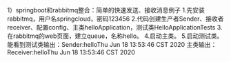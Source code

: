 1）springboot和rabbitmq整合：简单的快速发送、接收消息例子
1.先安装rabbitmq，用户名springcloud，密码123456
2.代码创建生产者Sender、接收者receiver、配置config、主类helloApplication，测试类HelloApplicationTests
3.在rabbitmq的web页面，建立queue，名称hello。
4.启动主类。
5.启动测试类。
能看到测试类输出：Sender:helloThu Jun 18 13:53:46 CST 2020
主类输出：Receiver:helloThu Jun 18 13:53:46 CST 2020


